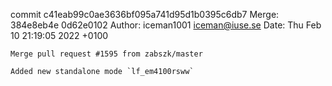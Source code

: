 commit c41eab99c0ae3636bf095a741d95d1b0395c6db7
Merge: 384e8eb4e 0d62e0102
Author: iceman1001 <iceman@iuse.se>
Date:   Thu Feb 10 21:19:05 2022 +0100

    Merge pull request #1595 from zabszk/master
    
    Added new standalone mode `lf_em4100rsww`


